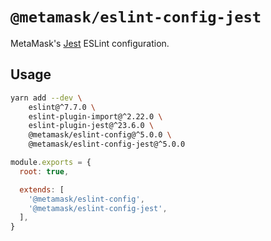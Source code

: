 # `@metamask/eslint-config-jest`

MetaMask's [Jest](https://jestjs.io/) ESLint configuration.

## Usage

```bash
yarn add --dev \
    eslint@^7.7.0 \
    eslint-plugin-import@^2.22.0 \
    eslint-plugin-jest@^23.6.0 \
    @metamask/eslint-config@^5.0.0 \
    @metamask/eslint-config-jest@^5.0.0
```

```js
module.exports = {
  root: true,

  extends: [
    '@metamask/eslint-config',
    '@metamask/eslint-config-jest',
  ],
}
```
